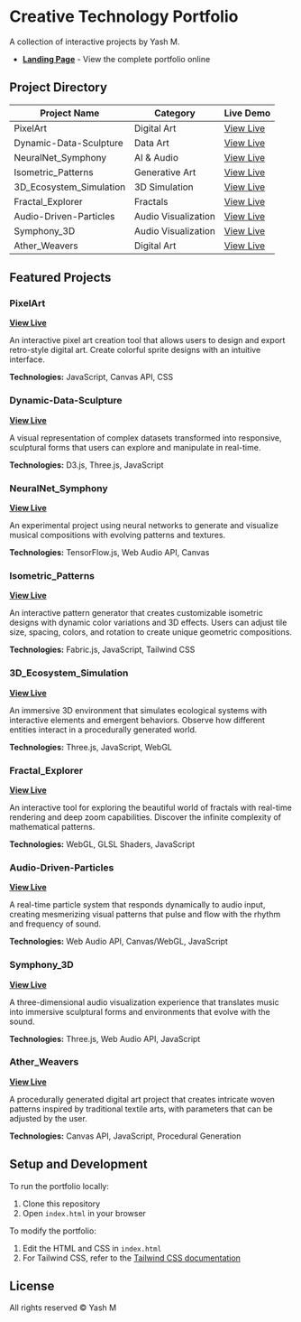 # Creative Technology Portfolio

A collection of interactive projects by Yash M.

- **[Landing Page](https://yashm20.github.io/projects/)** - View the complete portfolio online

## Project Directory

| Project Name | Category | Live Demo |
|--------------|----------|-----------|
| PixelArt | Digital Art | [View Live](https://yashm20.github.io/projects/pixelart/index.html) |
| Dynamic-Data-Sculpture | Data Art | [View Live](https://yashm20.github.io/projects/dynamic-data-sculpture/index.html) |
| NeuralNet_Symphony | AI & Audio | [View Live](https://yashm20.github.io/projects/NeuralNet_Symphony/index.html) |
| Isometric_Patterns | Generative Art | [View Live](https://yashm20.github.io/projects/isometric_patterns/index.html) |
| 3D_Ecosystem_Simulation | 3D Simulation | [View Live](https://yashm20.github.io/projects/3D_Ecosystem_Simulation/index.html) |
| Fractal_Explorer | Fractals | [View Live](https://yashm20.github.io/projects/Fractal_Explorer/index.html) |
| Audio-Driven-Particles | Audio Visualization | [View Live](https://yashm20.github.io/projects/Audio-Driven-Particles/index.html) |
| Symphony_3D | Audio Visualization | [View Live](https://yashm20.github.io/projects/Symphony_3D/index.html) |
| Ather_Weavers | Digital Art | [View Live](https://yashm20.github.io/projects/Ather_Weavers/index.html) |

## Featured Projects

### PixelArt
**[View Live](https://yashm20.github.io/projects/pixelart/index.html)**

An interactive pixel art creation tool that allows users to design and export retro-style digital art. Create colorful sprite designs with an intuitive interface.

**Technologies:** JavaScript, Canvas API, CSS

### Dynamic-Data-Sculpture
**[View Live](https://yashm20.github.io/projects/dynamic-data-sculpture/index.html)**

A visual representation of complex datasets transformed into responsive, sculptural forms that users can explore and manipulate in real-time.

**Technologies:** D3.js, Three.js, JavaScript

### NeuralNet_Symphony
**[View Live](https://yashm20.github.io/projects/NeuralNet_Symphony/index.html)**

An experimental project using neural networks to generate and visualize musical compositions with evolving patterns and textures.

**Technologies:** TensorFlow.js, Web Audio API, Canvas

### Isometric_Patterns
**[View Live](https://yashm20.github.io/projects/isometric_patterns/index.html)**

An interactive pattern generator that creates customizable isometric designs with dynamic color variations and 3D effects. Users can adjust tile size, spacing, colors, and rotation to create unique geometric compositions.

**Technologies:** Fabric.js, JavaScript, Tailwind CSS

### 3D_Ecosystem_Simulation
**[View Live](https://yashm20.github.io/projects/3D_Ecosystem_Simulation/index.html)**

An immersive 3D environment that simulates ecological systems with interactive elements and emergent behaviors. Observe how different entities interact in a procedurally generated world.

**Technologies:** Three.js, JavaScript, WebGL

### Fractal_Explorer
**[View Live](https://yashm20.github.io/projects/Fractal_Explorer/index.html)**

An interactive tool for exploring the beautiful world of fractals with real-time rendering and deep zoom capabilities. Discover the infinite complexity of mathematical patterns.

**Technologies:** WebGL, GLSL Shaders, JavaScript

### Audio-Driven-Particles
**[View Live](https://yashm20.github.io/projects/Audio-Driven-Particles/index.html)**

A real-time particle system that responds dynamically to audio input, creating mesmerizing visual patterns that pulse and flow with the rhythm and frequency of sound.

**Technologies:** Web Audio API, Canvas/WebGL, JavaScript

### Symphony_3D
**[View Live](https://yashm20.github.io/projects/Symphony_3D/index.html)**

A three-dimensional audio visualization experience that translates music into immersive sculptural forms and environments that evolve with the sound.

**Technologies:** Three.js, Web Audio API, JavaScript

### Ather_Weavers
**[View Live](https://yashm20.github.io/projects/Ather_Weavers/index.html)**

A procedurally generated digital art project that creates intricate woven patterns inspired by traditional textile arts, with parameters that can be adjusted by the user.

**Technologies:** Canvas API, JavaScript, Procedural Generation

## Setup and Development

To run the portfolio locally:

1. Clone this repository
2. Open `index.html` in your browser

To modify the portfolio:

1. Edit the HTML and CSS in `index.html` 
2. For Tailwind CSS, refer to the [Tailwind CSS documentation](https://tailwindcss.com/docs)

## License

All rights reserved © Yash M
